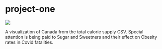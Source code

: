 # project-one


![](https://github.com/Mikeblanchard/Covid_Project/blob/mike/Resources_mike/final_project_graph%20_1.png)

A visualization of Canada from the total calorie supply CSV. Special attention is being paid to Sugar and Sweetners and their effect on Obesity rates in Covid fatalities.
